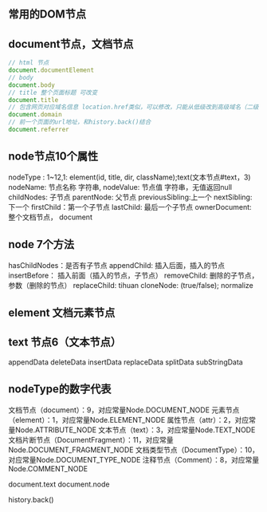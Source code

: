 ## 常用的DOM节点

## document节点，文档节点
```js
// html 节点
document.documentElement 
// body 
document.body
// title 整个页面标题 可改变
document.title 
// 包含网页对应域名信息 location.href类似，可以修改，只能从低级改到高级域名（二级可以改到一级域名，顶级不能跳转到自己）
document.domain
// 前一个页面的url地址，和history.back()结合
document.referrer

```
## node节点10个属性
nodeType : 1~12,1: element(id, title, dir, className);text(文本节点#text，3)
nodeName: 节点名称 字符串,
nodeValue: 节点值 字符串，无值返回null
childNodes: 子节点
parentNode: 父节点
previousSibling:上一个
nextSibling: 下一个
firstChild：第一个子节点
lastChild: 最后一个子节点
ownerDocument: 整个文档节点， document
## node 7个方法
hasChildNodes：是否有子节点
appendChild: 插入后面，插入的节点
insertBefore： 插入前面（插入的节点，子节点）
removeChild: 删除的子节点，参数（删除的节点）
replaceChild: tihuan
cloneNode: (true/false);
normalize




## element 文档元素节点

## text 节点6（文本节点）
appendData
deleteData
insertData
replaceData
splitData
subStringData

## nodeType的数字代表
文档节点（document）：9，对应常量Node.DOCUMENT_NODE
元素节点（element）：1，对应常量Node.ELEMENT_NODE
属性节点（attr）：2，对应常量Node.ATTRIBUTE_NODE
文本节点（text）：3，对应常量Node.TEXT_NODE
文档片断节点（DocumentFragment）：11，对应常量Node.DOCUMENT_FRAGMENT_NODE
文档类型节点（DocumentType）：10，对应常量Node.DOCUMENT_TYPE_NODE
注释节点（Comment）：8，对应常量Node.COMMENT_NODE

document.text
document.node

history.back()
